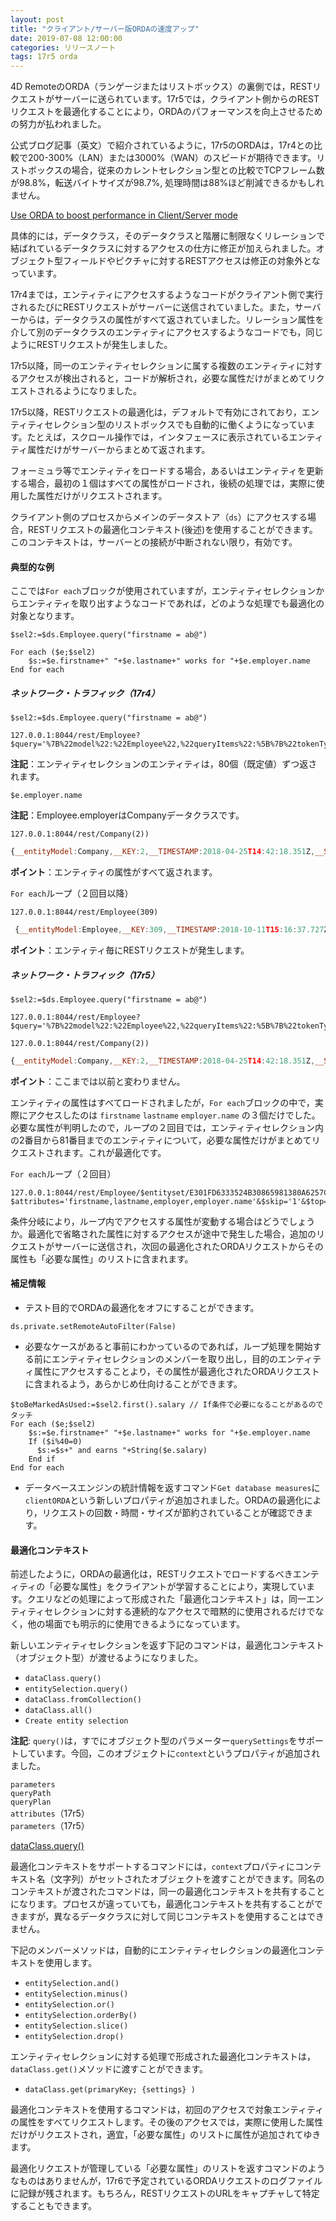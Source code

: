```yaml
---
layout: post
title: "クライアント/サーバー版ORDAの速度アップ"
date: 2019-07-08 12:00:00
categories: リリースノート
tags: 17r5 orda
---
```


4D RemoteのORDA（ランゲージまたはリストボックス）の裏側では，RESTリクエストがサーバーに送られています。17r5では，クライアント側からのRESTリクエストを最適化することにより，ORDAのパフォーマンスを向上させるための努力が払われました。

公式ブログ記事（英文）で紹介されているように，17r5のORDAは，17r4との比較で200-300%（LAN）または3000%（WAN）のスピードが期待できます。リストボックスの場合，従来のカレントセレクション型との比較でTCPフレーム数が98.8%，転送バイトサイズが98.7%, 処理時間は88%ほど削減できるかもしれません。

<i class="fa fa-external-link" aria-hidden="true"></i> [Use ORDA to boost performance in Client/Server mode](https://blog.4d.com/use-orda-to-boost-performance-in-client-server-mode/)

具体的には，データクラス，そのデータクラスと階層に制限なくリレーションで結ばれているデータクラスに対するアクセスの仕方に修正が加えられました。オブジェクト型フィールドやピクチャに対するRESTアクセスは修正の対象外となっています。

17r4までは，エンティティにアクセスするようなコードがクライアント側で実行されるたびにRESTリクエストがサーバーに送信されていました。また，サーバーからは，データクラスの属性がすべて返されていました。リレーション属性を介して別のデータクラスのエンティティにアクセスするようなコードでも，同じようにRESTリクエストが発生しました。

17r5以降，同一のエンティティセレクションに属する複数のエンティティに対するアクセスが検出されると，コードが解析され，必要な属性だけがまとめてリクエストされるようになりました。

17r5以降，RESTリクエストの最適化は，デフォルトで有効にされており，エンティティセレクション型のリストボックスでも自動的に働くようになっています。たとえば，スクロール操作では，インタフェースに表示されているエンティティ属性だけがサーバーからまとめて返されます。

フォーミュラ等でエンティティをロードする場合，あるいはエンティティを更新する場合，最初の１個はすべての属性がロードされ，後続の処理では，実際に使用した属性だけがリクエストされます。

クライアント側のプロセスからメインのデータストア（``ds``）にアクセスする場合，RESTリクエストの最適化コンテキスト(後述)を使用することができます。このコンテキストは，サーバーとの接続が中断されない限り，有効です。

#### 典型的な例

ここでは``For each``ブロックが使用されていますが，エンティティセレクションからエンティティを取り出すようなコードであれば，どのような処理でも最適化の対象となります。

```
$sel2:=$ds.Employee.query("firstname = ab@")

For each ($e;$sel2)
    $s:=$e.firstname+" "+$e.lastname+" works for "+$e.employer.name
End for each
```

##### ネットワーク・トラフィック（17r4）

``$sel2:=$ds.Employee.query("firstname = ab@")``

```
127.0.0.1:8044/rest/Employee?$query='%7B%22model%22:%22Employee%22,%22queryItems%22:%5B%7B%22tokenType%22:%22simpleCompWithEm%22,%22attName%22:%22firstname%22,%22emName%22:%22Employee%22,%22comparaison%22:13,%22instance%22:0,%22checkForNull%22:false,%22value%22:%22ab@%22,%22diacritical%22:false%7D%5D%7D'&$method='entityset'&$progress4Dinfo='5CB39501D9854659885585A0E40A1127'&$top='80'
```

**注記**：エンティティセレクションのエンティティは，80個（既定値）ずつ返されます。

``$e.employer.name`` 

**注記**：Employee.employerはCompanyデータクラスです。

```
127.0.0.1:8044/rest/Company(2))
```

```js
{__entityModel:Company,__KEY:2,__TIMESTAMP:2018-04-25T14:42:18.351Z,__STAMP:0,ID:2,name:Charlie Echo Animations,creationDate:0!0!0,revenues:82000000,extra:{a:false},employees:{__deferred:{uri:/rest/Company(2)/employees?$expand=employees}}}
```

**ポイント**：エンティティの属性がすべて返されます。

``For each``ループ（２回目以降）

```
127.0.0.1:8044/rest/Employee(309)
```

```js
 {__entityModel:Employee,__KEY:309,__TIMESTAMP:2018-10-11T15:16:37.727Z,__STAMP:0,ID:309,firstname:Abarrane,lastname:BIASAL,salary:30709,birthdate:0!0!0,woman:true,managerID:307,employerID:2,photo:null,extra:null,heure:0,manager:{__deferred:{uri:/rest/Employee(307),__KEY:307}},employer:{__deferred:{uri:/rest/Company(2),__KEY:2}},directReports:{__deferred:{uri:/rest/Employee(309)/directReports?$expand=directReports}}}
```

**ポイント**：エンティティ毎にRESTリクエストが発生します。

##### ネットワーク・トラフィック（17r5）

``$sel2:=$ds.Employee.query("firstname = ab@")``

```
127.0.0.1:8044/rest/Employee?$query='%7B%22model%22:%22Employee%22,%22queryItems%22:%5B%7B%22tokenType%22:%22simpleCompWithEm%22,%22attName%22:%22firstname%22,%22emName%22:%22Employee%22,%22comparaison%22:13,%22instance%22:0,%22checkForNull%22:false,%22value%22:%22ab@%22,%22diacritical%22:false%7D%5D%7D'&$method='entityset'&$progress4Dinfo='5CB39501D9854659885585A0E40A1127'&$top='80'
```

```
127.0.0.1:8044/rest/Company(2))
```

```js
{__entityModel:Company,__KEY:2,__TIMESTAMP:2018-04-25T14:42:18.351Z,__STAMP:0,ID:2,name:Charlie Echo Animations,creationDate:0!0!0,revenues:82000000,extra:{a:false},employees:{__deferred:{uri:/rest/Company(2)/employees?$expand=employees}}}
```

**ポイント**：ここまでは以前と変わりません。

エンティティの属性はすべてロードされましたが，``For each``ブロックの中で，実際にアクセスしたのは ``firstname`` ``lastname`` ``employer.name`` の３個だけでした。必要な属性が判明したので，ループの２回目では，エンティティセレクション内の2番目から81番目までのエンティティについて，必要な属性だけがまとめてリクエストされます。これが最適化です。

``For each``ループ（２回目）

```
127.0.0.1:8044/rest/Employee/$entityset/E301FD6333524B30865981380A6257C1?$attributes='firstname,lastname,employer,employer.name'&$skip='1'&$top='80'
```

条件分岐により，ループ内でアクセスする属性が変動する場合はどうでしょうか。最適化で省略された属性に対するアクセスが途中で発生した場合，追加のリクエストがサーバーに送信され，次回の最適化されたORDAリクエストからその属性も「必要な属性」のリストに含まれます。

#### 補足情報

* テスト目的でORDAの最適化をオフにすることができます。

```
ds.private.setRemoteAutoFilter(False)
```

* 必要なケースがあると事前にわかっているのであれば，ループ処理を開始する前にエンティティセレクションのメンバーを取り出し，目的のエンティティ属性にアクセスすることより，その属性が最適化されたORDAリクエストに含まれるよう，あらかじめ仕向けることができます。

```
$toBeMarkedAsUsed:=$sel2.first().salary // If条件で必要になることがあるのでタッチ
For each ($e;$sel2)
    $s:=$e.firstname+" "+$e.lastname+" works for "+$e.employer.name
    If ($i%40=0)
      $s:=$s+" and earns "+String($e.salary)
    End if 
End for each
```

* データベースエンジンの統計情報を返すコマンド``Get database measures``に``clientORDA``という新しいプロパティが追加されました。ORDAの最適化により，リクエストの回数・時間・サイズが節約されていることが確認できます。


#### 最適化コンテキスト

前述したように，ORDAの最適化は，RESTリクエストでロードするべきエンティティの「必要な属性」をクライアントが学習することにより，実現しています。クエリなどの処理によって形成された「最適化コンテキスト」は，同一エンティティセレクションに対する連続的なアクセスで暗黙的に使用されるだけでなく，他の場面でも明示的に使用できるようになっています。

新しいエンティティセレクションを返す下記のコマンドは，最適化コンテキスト（オブジェクト型）が渡せるようになりました。

* ``dataClass.query()``
* ``entitySelection.query()``
* ``dataClass.fromCollection()``
* ``dataClass.all()``
* ``Create entity selection``

**注記**: ``query()``は，すでにオブジェクト型のパラメーター``querySettings``をサポートしています。今回，このオブジェクトに``context``というプロパティが追加されました。

``parameters``  
``queryPath``  
``queryPlan``  
``attributes``（17r5）  
``parameters``（17r5）  

<i class="fa fa-external-link" aria-hidden="true"></i> [dataClass.query()](https://doc.4d.com/4Dv17R5/4D/17-R5/dataClassquery.305-4128666.ja.html#3765382)

最適化コンテキストをサポートするコマンドには，``context``プロパティにコンテキスト名（文字列）がセットされたオブジェクトを渡すことができます。同名のコンテキストが渡されたコマンドは，同一の最適化コンテキストを共有することになります。プロセスが違っていても，最適化コンテキストを共有することができますが，異なるデータクラスに対して同じコンテキストを使用することはできません。

下記のメンバーメソッドは，自動的にエンティティセレクションの最適化コンテキストを使用します。

* ``entitySelection.and()``
* ``entitySelection.minus()``
* ``entitySelection.or()``
* ``entitySelection.orderBy()``
* ``entitySelection.slice()``
* ``entitySelection.drop()``

エンティティセレクションに対する処理で形成された最適化コンテキストは，``dataClass.get()``メソッドに渡すことができます。

* ``dataClass.get(primaryKey; {settings} )``

最適化コンテキストを使用するコマンドは，初回のアクセスで対象エンティティの属性をすべてリクエストします。その後のアクセスでは，実際に使用した属性だけがリクエストされ，適宜，「必要な属性」のリストに属性が追加されてゆきます。

最適化リクエストが管理している「必要な属性」のリストを返すコマンドのようなものはありませんが，17r6で予定されているORDAリクエストのログファイルに記録が残されます。もちろん，RESTリクエストのURLをキャプチャして特定することもできます。
